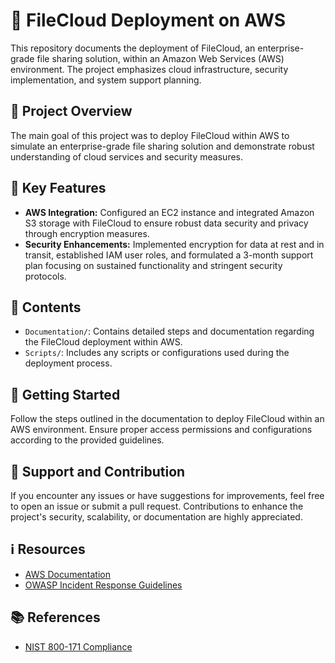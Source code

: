 
# 📁 FileCloud Deployment on AWS

This repository documents the deployment of FileCloud, an enterprise-grade file sharing solution, within an Amazon Web Services (AWS) environment. The project emphasizes cloud infrastructure, security implementation, and system support planning.

## 🚀 Project Overview
The main goal of this project was to deploy FileCloud within AWS to simulate an enterprise-grade file sharing solution and demonstrate robust understanding of cloud services and security measures.

## 🔑 Key Features
- **AWS Integration:** Configured an EC2 instance and integrated Amazon S3 storage with FileCloud to ensure robust data security and privacy through encryption measures.
- **Security Enhancements:** Implemented encryption for data at rest and in transit, established IAM user roles, and formulated a 3-month support plan focusing on sustained functionality and stringent security protocols.

## 📂 Contents
- `Documentation/`: Contains detailed steps and documentation regarding the FileCloud deployment within AWS.
- `Scripts/`: Includes any scripts or configurations used during the deployment process.

## 🏁 Getting Started
Follow the steps outlined in the documentation to deploy FileCloud within an AWS environment. Ensure proper access permissions and configurations according to the provided guidelines.

## 🤝 Support and Contribution
If you encounter any issues or have suggestions for improvements, feel free to open an issue or submit a pull request. Contributions to enhance the project's security, scalability, or documentation are highly appreciated.

## ℹ️ Resources
- [AWS Documentation](https://docs.aws.amazon.com/?nc2=h_ql_doc_do)
- [OWASP Incident Response Guidelines](https://owasp.org/www-pdf-archive/Top10ConsiderationsForIncidentResponse.pdf)

## 📚 References
- [NIST 800-171 Compliance](https://www.encompassconsultants.com/cui-data-protection/nist800-171-cmmc-consulting?gad_source=1&gclid=CjwKCAiApuCrBhAuEiwA8VJ6Jmhy2lEPuCuIpMvutkQ0R0LjBFP-acOsrG2UTd2n2ARb69k6bLXPhhoCYaoQAvD_BwE)

